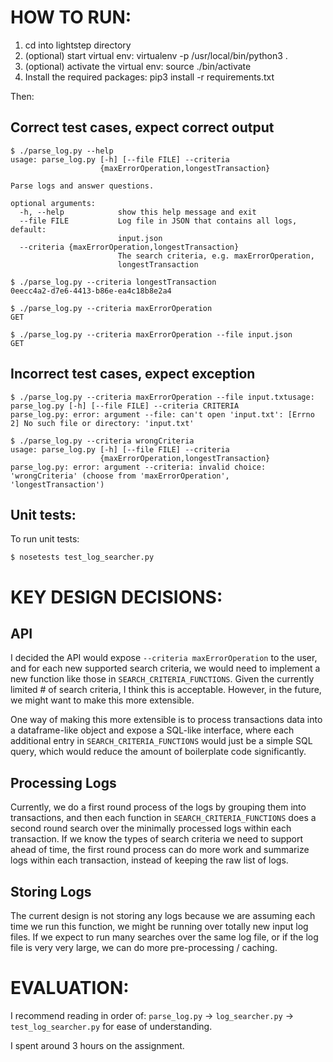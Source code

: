 # HOW TO RUN:

1. cd into lightstep directory
2. (optional) start virtual env: virtualenv -p /usr/local/bin/python3 .
3. (optional) activate the virtual env: source ./bin/activate
4. Install the required packages: pip3 install -r requirements.txt

Then:

## Correct test cases, expect correct output

~~~
$ ./parse_log.py --help
usage: parse_log.py [-h] [--file FILE] --criteria
                    {maxErrorOperation,longestTransaction}

Parse logs and answer questions.

optional arguments:
  -h, --help            show this help message and exit
  --file FILE           Log file in JSON that contains all logs, default:
                        input.json
  --criteria {maxErrorOperation,longestTransaction}
                        The search criteria, e.g. maxErrorOperation,
                        longestTransaction
~~~

~~~
$ ./parse_log.py --criteria longestTransaction
0eecc4a2-d7e6-4413-b86e-ea4c18b8e2a4
~~~

~~~
$ ./parse_log.py --criteria maxErrorOperation
GET
~~~

~~~
$ ./parse_log.py --criteria maxErrorOperation --file input.json
GET
~~~

## Incorrect test cases, expect exception

~~~
$ ./parse_log.py --criteria maxErrorOperation --file input.txtusage: parse_log.py [-h] [--file FILE] --criteria CRITERIA
parse_log.py: error: argument --file: can't open 'input.txt': [Errno 2] No such file or directory: 'input.txt'
~~~

~~~
$ ./parse_log.py --criteria wrongCriteria
usage: parse_log.py [-h] [--file FILE] --criteria
                    {maxErrorOperation,longestTransaction}
parse_log.py: error: argument --criteria: invalid choice: 'wrongCriteria' (choose from 'maxErrorOperation', 'longestTransaction')
~~~
## Unit tests:

To run unit tests:
~~~
$ nosetests test_log_searcher.py
~~~

# KEY DESIGN DECISIONS:

## API

I decided the API would expose `--criteria maxErrorOperation` to the user, and for each new supported search criteria, we would need to implement a new function like those in `SEARCH_CRITERIA_FUNCTIONS`. Given the currently limited # of search criteria, I think this is acceptable. However, in the future, we might want to make this more extensible.

One way of making this more extensible is to process transactions data into a dataframe-like object and expose a SQL-like interface, where each additional entry in `SEARCH_CRITERIA_FUNCTIONS` would just be a simple SQL query, which would reduce the amount of boilerplate code significantly.

## Processing Logs

Currently, we do a first round process of the logs by grouping them into transactions, and then each function in `SEARCH_CRITERIA_FUNCTIONS` does a second round search over the minimally processed logs within each transaction. If we know the types of search criteria we need to support ahead of time, the first round process can do more work and summarize logs within each transaction, instead of keeping the raw list of logs.

## Storing Logs

The current design is not storing any logs because we are assuming each time we run this function, we might be running over totally new input log files. If we expect to run many searches over the same log file, or if the log file is very very large, we can do more pre-processing / caching.

# EVALUATION:

I recommend reading in order of: `parse_log.py` -> `log_searcher.py` -> `test_log_searcher.py` for ease of understanding.

I spent around 3 hours on the assignment.
